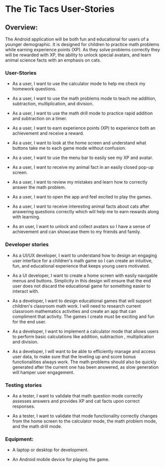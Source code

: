 # The Tic Tacs User-Stories

## Overview:

The Android application will be both fun and educational for users of a younger demographic. It is designed for children to practice math problems while earning experience points (XP). As they solve problems correctly they will be rewarded with XP, the ability to unlock special avatars, and learn animal science facts with an emphasis on cats. 

### User-Stories

- As a user, I want to use the calculator mode to help me check my homework questions.

- As a user, I want to use the math problems mode to teach me addition, subtraction, multiplication, and division.

- As a user, I want to use the math drill mode to practice rapid addition and subtraction on a timer.

- As a user, I want to earn experience points (XP) to experience both an achievement and receive a reward.

- As a user, I want to look at the home screen and understand what buttons take me to each game mode without confusion.

- As a user, I want to use the menu bar to easily see my XP and avatar.

- As a user, I want to receive my animal fact in an easily closed pop-up screen.

- As a user, I want to review my mistakes and learn how to correctly answer the math problem.

- As a user, I want to open the app and feel excited to play the games.

- As a user, I want to receive interesting animal facts about cats after answering questions correctly which will help me to earn rewards along with learning.

- As an user, I want to unlock and collect avatars so I have a sense of achievement and can showcase them to my friends and family. 

### Developer stories

- As a UI/UX developer, I want to understand how to design an engaging user interface for a children's math game so I can create an intuitive, fun, and educational experience that keeps young users motivated.

- As a UI developer, I want to create a home screen with easily navigable menus and buttons. Simplicity in this design will ensure that the end user does not discard the educational game for something easier to interact with.

- As a developer, I want to design educational games that will support children's classroom math work. I will need to research current classroom mathematics activities and create an app that can compliment that activity. The games I create must be exciting and fun for the end user.

- As a developer, I want to implement a calculator mode that allows users to perform basic calculations like addition, subtraction , multiplication and division.

- As a developer, I will want to be able to efficiently manage and access user data, to make sure that the leveling up and score bonus functionalities always work. The math problems should also be quickly generated after the current one has been answered, as slow generation will hamper user engagement. 

### Testing stories

- As a tester, I want to validate that math question mode correctly assesses answers and provides XP and cat facts upon correct responses.

- As a tester, I want to validate that mode functionality correctly changes from the home screen to the calculator mode, the math problem mode, and the math drill mode. 

### Equipment:

- A laptop or desktop for development.

- An Android mobile device for playing the game.

